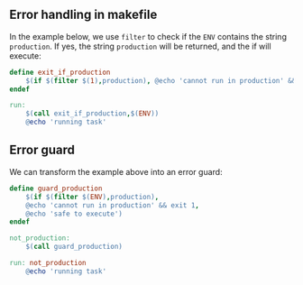 ## Error handling in makefile

In the example below, we use `filter` to check if the `ENV` contains the string `production`. If yes, the string `production` will be returned, and the if will execute:

```mk
define exit_if_production
	$(if $(filter $(1),production), @echo 'cannot run in production' && exit 1, @echo 'safe to execute in $(1)')
endef

run:
	$(call exit_if_production,$(ENV))
	@echo 'running task'
```

## Error guard
We can transform the example above into an error guard:
```mk
define guard_production
	$(if $(filter $(ENV),production),
	@echo 'cannot run in production' && exit 1,
	@echo 'safe to execute')
endef

not_production:
	$(call guard_production)

run: not_production
	@echo 'running task'
```
